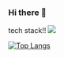 ### Hi there 👋

<!--
**jiwoo1202/jiwoo1202** is a ✨ _special_ ✨ repository because its `README.md` (this file) appears on your GitHub profile.

Here are some ideas to get you started:

- 🔭 I’m currently working on ...
- 🌱 I’m currently learning ...
- 👯 I’m looking to collaborate on ...
- 🤔 I’m looking for help with ...
- 💬 Ask me about ...
- 📫 How to reach me: ...
- 😄 Pronouns: ...
- ⚡ Fun fact: ...
-->
tech stack!!
<img src="https://img.shields.io/badge/C-A8B9CC?style=flat&logo=C&logoColor=white"/>

[![Top Langs](https://github-readme-stats.vercel.app/api/top-langs/?username=jiwoo1202&layout=compact)](https://github.com/anuraghazra/github-readme-stats)


